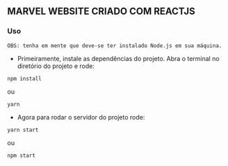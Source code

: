 ## MARVEL WEBSITE CRIADO COM REACTJS

### Uso

```OBS: tenha em mente que deve-se ter instalado Node.js em sua máquina.```

- Primeiramente, instale as dependências do projeto. Abra o terminal no diretório do projeto e rode: 
```
npm install
```
ou 
```
yarn
```

- Agora para rodar o servidor do projeto rode:

```
yarn start
```
ou 
```
npm start
```
